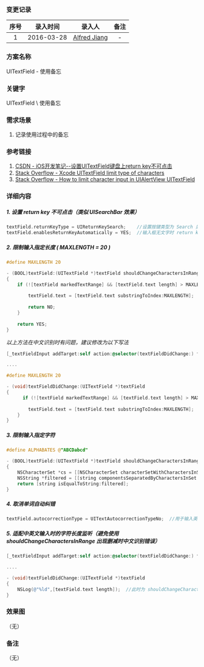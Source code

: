 ### 变更记录

| 序号 | 录入时间 | 录入人 | 备注 |
|:--------:|:--------:|:--------:|:--------:|
| 1 | 2016-03-28 | [Alfred Jiang](https://github.com/viktyz) | - |

### 方案名称

UITextField - 使用备忘

### 关键字

UITextField \ 使用备忘

### 需求场景

1. 记录使用过程中的备忘

### 参考链接

1. [CSDN - iOS开发笔记--设置UITextField键盘上return key不可点击](http://blog.csdn.net/hopedark/article/details/25407011)
2. [Stack Overflow - Xcode UITextField limit type of characters](http://stackoverflow.com/questions/22471468/xcode-uitextfield-limit-type-of-characters)
3. [Stack Overflow - How to limit character input in UIAlertView UITextField](http://stackoverflow.com/questions/24281508/how-to-limit-character-input-in-uialertview-uitextfield)


### 详细内容

##### 1. 设置 return key 不可点击（类似 UISearchBar 效果）
```objective-c
textField.returnKeyType = UIReturnKeySearch; 	//设置按键类型为 Search 类型，return key 变为 "Search" 或 "搜索"
textField.enablesReturnKeyAutomatically = YES; 	//输入框无文字时 return key 灰色不可点 
```

##### 2. 限制输入指定长度 ( MAXLENGTH = 20 )
```objective-c
#define MAXLENGTH 20

- (BOOL)textField:(UITextField *)textField shouldChangeCharactersInRange:(NSRange)range replacementString:(NSString *)string
{    
    if (![textField markedTextRange] && [textField.text length] > MAXLENGTH) {
        
        textField.text = [textField.text substringToIndex:MAXLENGTH];
        
        return NO;
    }
    
    return YES;
}
```

*以上方法在中文识别时有问题，建议修改为以下写法*

```objective-c
[_textFieldInput addTarget:self action:@selector(textFieldDidChange:) forControlEvents:UIControlEventEditingChanged];   //在 viewDidLoad 中注册 UIControlEventEditingChanged 监听事件

....

#define MAXLENGTH 20

- (void)textFieldDidChange:(UITextField *)textField
{
      if (![textField markedTextRange] && [textField.text length] > MAXLENGTH) {
        
        textField.text = [textField.text substringToIndex:MAXLENGTH];
    }
}
```

##### 3. 限制输入指定字符
```objective-c
#define ALPHABATES @"ABCDabcd"

- (BOOL)textField:(UITextField *)textField shouldChangeCharactersInRange:(NSRange)range replacementString:(NSString *)string
{
    NSCharacterSet *cs = [[NSCharacterSet characterSetWithCharactersInString:ALPHABATES] invertedSet];
    NSString *filtered = [[string componentsSeparatedByCharactersInSet:cs] componentsJoinedByString:@""];
    return [string isEqualToString:filtered];
}
```

##### 4. 取消单词自动纠错
```objective-c
textField.autocorrectionType = UITextAutocorrectionTypeNo;  //用于输入英文 id 时，避免误纠正
```

##### 5. 适配中英文输入时的字符长度监听（避免使用 shouldChangeCharactersInRange 出现删减时中文识别错误）
```objective-c
[_textFieldInput addTarget:self action:@selector(textFieldDidChange:) forControlEvents:UIControlEventEditingChanged];   //在 viewDidLoad 中注册 UIControlEventEditingChanged 监听事件

....

- (void)textFieldDidChange:(UITextField *)textField
{
    NSLog(@"%ld",[textField.text length]);  //此时为 shouldChangeCharactersInRange 执行后的正确长度
}
```

### 效果图
（无）

### 备注
（无）